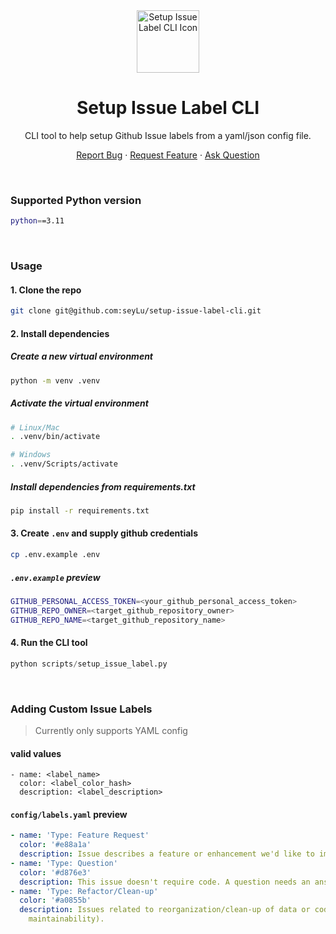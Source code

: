 <div align="center">
    <img height=100 src="https://github.com/seyLu/setup-issue-label-cli/blob/main/static/icons/labels.png" alt="Setup Issue Label CLI Icon">
    <h1>Setup Issue Label CLI</h1>
    <p>CLI tool to help setup Github Issue labels from a yaml/json config file.</p>
    <p>
        <a href="https://github.com/seyLu/setup-issue-label-cli/issues/new">Report Bug</a>
        ·
        <a href="https://github.com/seyLu/setup-issue-label-cli/issues/new">Request Feature</a>
        ·
        <a href="https://github.com/seyLu/setup-issue-label-cli/discussions">Ask Question</a>
    </p>
</div>

<br>

### Supported Python version

```bash
python==3.11
```

<br>

### Usage

#### 1. Clone the repo

```bash
git clone git@github.com:seyLu/setup-issue-label-cli.git
```

#### 2. Install dependencies

##### Create a new virtual environment

```bash
python -m venv .venv
```

##### Activate the virtual environment

```bash
# Linux/Mac
. .venv/bin/activate

# Windows
. .venv/Scripts/activate
```

##### Install dependencies from requirements.txt

```bash
pip install -r requirements.txt
```

#### 3. Create `.env` and supply github credentials

```bash
cp .env.example .env
```

##### `.env.example` preview

```bash
GITHUB_PERSONAL_ACCESS_TOKEN=<your_github_personal_access_token>
GITHUB_REPO_OWNER=<target_github_repository_owner>
GITHUB_REPO_NAME=<target_github_repository_name>
```

#### 4. Run the CLI tool

```py
python scripts/setup_issue_label.py
```

<br>

### Adding Custom Issue Labels

> Currently only supports YAML config

#### valid values

```
- name: <label_name>
  color: <label_color_hash>
  description: <label_description>
```

#### `config/labels.yaml` preview

```yaml
- name: 'Type: Feature Request'
  color: '#e88a1a'
  description: Issue describes a feature or enhancement we'd like to implement.
- name: 'Type: Question'
  color: '#d876e3'
  description: This issue doesn't require code. A question needs an answer.
- name: 'Type: Refactor/Clean-up'
  color: '#a0855b'
  description: Issues related to reorganization/clean-up of data or code (e.g. for
    maintainability).
```
